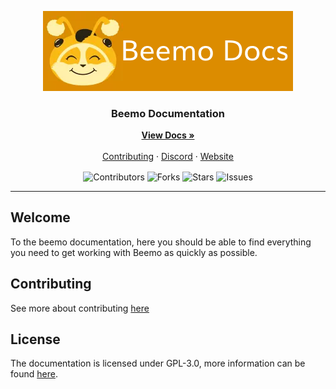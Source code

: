 <!-- Logo -->
<p align="center">
  <a href="https://docs.beemo.gg">
    <img src='assets/img/placeholder_header.png' alt='Logo'>
  </a>

<!-- Project Title and Links-->
<h3 align="center">Beemo Documentation</h3>
  <p align="center">
    <a href="https://docs.beemo.gg"><strong>View Docs »</strong></a>
    <br /><br />
    <a href="#contributing">Contributing</a>
    ·
    <a href="https://beemo.gg/discord">Discord</a>
    ·
    <a href="https://beemo.gg">Website</a>
  </p>
</p>

<!-- Badges -->
<p align="center">
<!--Contributors-->
<img src="https://img.shields.io/github/contributors/AyuAi/beemo-docs.svg?style=for-the-badge" align="center" alt='Contributors'>
<!--Forks-->
<img src="https://img.shields.io/github/forks/AyuAi/beemo-docs.svg?style=for-the-badge" align="center" alt='Forks' >
<!--Stars-->
<img src="https://img.shields.io/github/stars/AyuAi/beemo-docs.svg?style=for-the-badge" align="center" alt='Stars' >
<!--Issues-->
<img src="https://img.shields.io/github/issues/AyuAi/beemo-docs.svg?style=for-the-badge" align="center" alt='Issues' >
</p>

--- 

## Welcome
To the beemo documentation, here you should be able to find everything you need to get working with Beemo as quickly as possible. 

## Contributing
See more about contributing [here](CONTRIBUTING.md)

## License
The documentation is licensed under GPL-3.0, more information can be found [here](LICENSE).